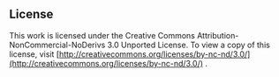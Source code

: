 ## License

This work is licensed under the Creative Commons Attribution-NonCommercial-NoDerivs 3.0 Unported License. To view a copy of this license, visit [http://creativecommons.org/licenses/by-nc-nd/3.0/](http://creativecommons.org/licenses/by-nc-nd/3.0/) .
